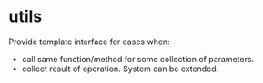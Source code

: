 # utils
Provide template interface for cases when:
* call same function/method for some collection of parameters.
* collect result of operation.
System can be extended.
